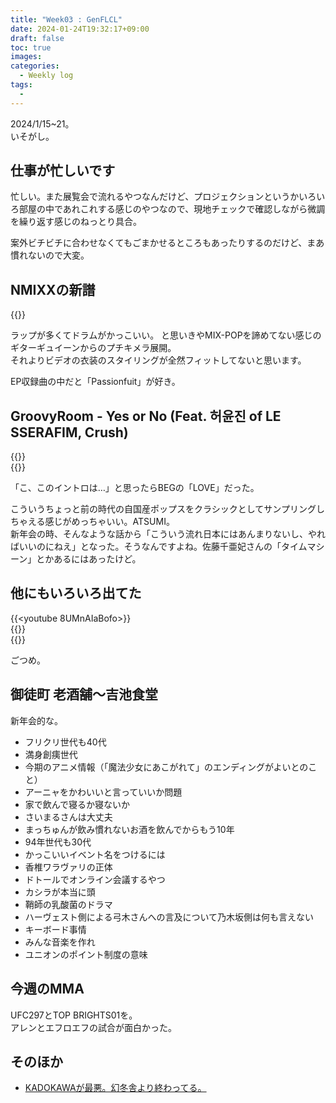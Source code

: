 ```yaml
---
title: "Week03 : GenFLCL"
date: 2024-01-24T19:32:17+09:00
draft: false
toc: true
images:
categories:
  - Weekly log
tags:
  - 
---
```


2024/1/15~21。  
いそがし。

<!--more-->

## 仕事が忙しいです

忙しい。また展覧会で流れるやつなんだけど、プロジェクションというかいろいろ部屋の中であれこれする感じのやつなので、現地チェックで確認しながら微調を繰り返す感じのねっとり具合。

案外ビチビチに合わせなくてもごまかせるところもあったりするのだけど、まあ慣れないので大変。

## NMIXXの新譜

{{<youtubelist PLJGupZvqQHAv7AbGjLYk72SMj4JPeaZr5>}}

ラップが多くてドラムがかっこいい。  と思いきやMIX-POPを諦めてない感じのギターギュイーンからのプチキメラ展開。  
それよりビデオの衣装のスタイリングが全然フィットしてないと思います。

EP収録曲の中だと「Passionfuit」が好き。

## GroovyRoom - Yes or No (Feat. 허윤진 of LE SSERAFIM, Crush)

{{<youtube zZwFi86zIZM>}}  
{{<youtube QT4fRKguwO0>}}

「こ、このイントロは…」と思ったらBEGの「LOVE」だった。  

こういうちょっと前の時代の自国産ポップスをクラシックとしてサンプリングしちゃえる感じがめっちゃいい。ATSUMI。  
新年会の時、そんなような話から「こういう流れ日本にはあんまりないし、やればいいのにねえ」となった。そうなんですよね。佐藤千亜妃さんの「タイムマシーン」とかあるにはあったけど。

## 他にもいろいろ出てた

{{<youtube 8UMnAIaBofo>}}  
{{<youtube Lhzubqo8AEM>}}  
{{<youtube eB6txyhHFG4>}}

ごつめ。

## 御徒町 老酒舗～吉池食堂

新年会的な。

- フリクリ世代も40代
- 満身創痍世代
- 今期のアニメ情報（「魔法少女にあこがれて」のエンディングがよいとのこと）
- アーニャをかわいいと言っていいか問題
- 家で飲んで寝るか寝ないか
- さいまるさんは大丈夫
- まっちゅんが飲み慣れないお酒を飲んでからもう10年
- 94年世代も30代
- かっこいいイベント名をつけるには
- 香椎ワラヴァリの正体
- ドトールでオンライン会議するやつ
- カシラが本当に頭
- 鞘師の乳酸菌のドラマ
- ハーヴェスト側による弓木さんへの言及について乃木坂側は何も言えない
- キーボード事情
- みんな音楽を作れ
- ユニオンのポイント制度の意味

## 今週のMMA

UFC297とTOP BRIGHTS01を。  
アレンとエフロエフの試合が面白かった。

## そのほか

- [KADOKAWAが最悪。幻冬舎より終わってる。](https://www.kadokawa.co.jp/product/322311000225/)